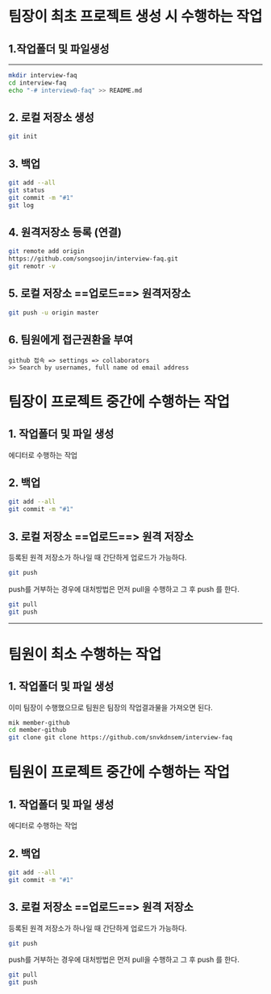 # 팀장이 최초 프로젝트 생성 시 수행하는 작업

## 1.작업폴더 및 파일생성
------------------------------------
```bash
mkdir interview-faq
cd interview-faq
echo "-# interview0-faq" >> README.md
```

## 2. 로컬 저장소 생성
```bash
git init
```

## 3. 백업
```bash
git add --all
git status
git commit -m "#1"
git log
```

## 4. 원격저장소 등록 (연결)
```bash
git remote add origin
https://github.com/songsoojin/interview-faq.git
git remotr -v
```

## 5. 로컬 저장소 ==업로드==> 원격저장소
```bash
git push -u origin master
```

## 6. 팀원에게 접근권환을 부여
```
github 접속 => settings => collaborators 
>> Search by usernames, full name od email address
```

# 팀장이 프로젝트 중간에 수행하는 작업

## 1. 작업폴더 및 파일 생성
에디터로 수행하는 작업

## 2. 백업
```bash
git add --all
git commit -m "#1"
```

## 3. 로컬 저장소 ==업로드==> 원격 저장소
등록된 원격 저장소가 하나일 때 간단하게 업로드가 가능하다.

```bash
git push
```

push를 거부하는 경우에 대처방법은 먼저 pull을 수행하고 
그 후 push 를 한다.

```bash
git pull
git push
```

*************************************

# 팀원이 최소 수행하는 작업

## 1. 작업폴더 및 파일 생성
이미 팀장이 수행했으므로 팀원은 팀장의 작업결과물을 가져오면 된다.

```bash
mik member-github
cd member-github
git clone git clone https://github.com/snvkdnsem/interview-faq
```


# 팀원이 프로젝트 중간에 수행하는 작업

## 1. 작업폴더 및 파일 생성
에디터로 수행하는 작업

## 2. 백업
```bash
git add --all
git commit -m "#1"
```

## 3. 로컬 저장소 ==업로드==> 원격 저장소
등록된 원격 저장소가 하나일 때 간단하게 업로드가 가능하다.

```bash
git push
```

push를 거부하는 경우에 대처방법은 먼저 pull을 수행하고 
그 후 push 를 한다.

```bash
git pull
git push
```











